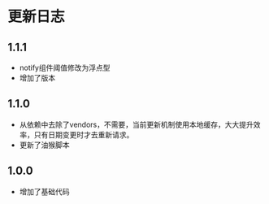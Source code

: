 # 更新日志

## 1.1.1

* notify组件阈值修改为浮点型
* 增加了版本

## 1.1.0

* 从依赖中去除了vendors，不需要，当前更新机制使用本地缓存，大大提升效率，只有日期变更时才去重新请求。
* 更新了油猴脚本

## 1.0.0

* 增加了基础代码
